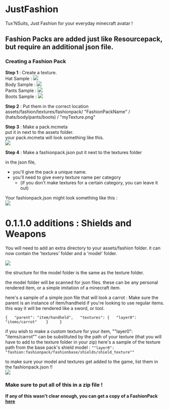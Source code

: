 # JustFashion
Tux'NSuits, Just Fashion for your everyday minecraft avatar !


## Fashion Packs are added just like Resourcepack, but require an additional json file.
### Creating a Fashion Pack

__Step 1__ : Create a texture.  
Hat Sample : ![](http://i.imgur.com/bU4zMSC.png)  
Body Sample : ![](http://i.imgur.com/TCzXL0i.png)  
Pants Sample : ![](http://i.imgur.com/Ys38EbL.png)  
Boots Sample : ![](http://i.imgur.com/9cOEaAo.png)  

__Step 2__ : Put them in the correct location  
assets/fashion/textures/fashionpack/  "FashionPackName"  /  (hats/body/pants/boots)  /  "myTexture.png"

__Step 3__ : Make a pack.mcmeta  
put it in next to the assets folder.  
your pack.mcmeta will look something like this.  
![](http://i.imgur.com/F4sOd3j.png)

__Step 4__ : Make a fashionpack.json
put it next to the textures folder

in the json file, 
* you'll give the pack a unique name.
* you'll need to give every texture name per category
    * (if you don't make textures for a certain category, you can leave it out)  
    
  
Your fashionpack.json might look something like this :  
![](http://i.imgur.com/rIJLrps.png)  


# 0.1.1.0 additions : Shields and Weapons
You will need to add an extra directory to your assets/fashion folder.
it can now contain the 'textures' folder and a 'model' folder.

![](http://i.imgur.com/d9NBesm.png)  

the structure for the model folder is the same as the texture folder.

the model folder will be scanned for json files. these can be any personal rendered item, or a simple imitation of a minecraft item.

here's a sample of a simple json file that will look a carrot :
Make sure the parent is an instance of item/handheld if you're looking to use regular items. this way it will be rendered like a sword, or tool.

`{  
    "parent": "item/handheld",  
    "textures": {  
        "layer0": "items/carrot"   
    }    
}  `


if you wish to make a custom texture for your item, ""layer0": "items/carrot"" can be substituted by the path of your texture (that you will have to add to the texture folder in your zip)
here's a sample of the texture path from the base pack's shield model :
``""layer0": "fashion:fashionpack/fashionbase/shields/shield_texture""``

to make sure your model and textures get added to the game, list them in the fashionpack.json !!  
![](http://i.imgur.com/IS2C4D9.png)


### Make sure to put all of this in a zip file !


__If any of this wasn't clear enough, you can get a copy of a FashionPack [here](https://minecraft.curseforge.com/projects/justfashion-resource-pack)__

